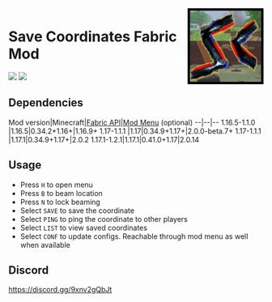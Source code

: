 <img src="src/main/resources/assets/savecoords/icon.png" align="right" width="150px"/>

# Save Coordinates Fabric Mod

<img src = "https://img.shields.io/github/v/release/cool-mist/SaveCoordinates?style=flat-square" />  <a href = "https://www.curseforge.com/minecraft/mc-mods/savecoordinates/files"><img src = "http://cf.way2muchnoise.eu/versions/savecoordinates.svg"/> </a>

## Dependencies

Mod version|Minecraft|[Fabric API](https://www.curseforge.com/minecraft/mc-mods/fabric-api/files)|[Mod Menu](https://www.curseforge.com/minecraft/mc-mods/modmenu/files) (optional)
--|--|--
1.16.5-1.1.0 |1.16.5|0.34.2+1.16+|1.16.9+
1.17-1.1.1 |1.17|0.34.9+1.17+|2.0.0-beta.7+
1.17-1.1.1 |1.17.1|0.34.9+1.17+|2.0.2
1.17.1-1.2.1|1.17.1|0.41.0+1.17|2.0.14

## Usage

- Press `H` to open menu
- Press `B` to beam location
- Press `N` to lock beaming
- Select `SAVE` to save the coordinate
- Select `PING` to ping the coordinate to other players
- Select `LIST` to view saved coordinates
- Select `CONF` to update configs. Reachable through mod menu as well when available

## Discord

https://discord.gg/9xnv2gQbJt
